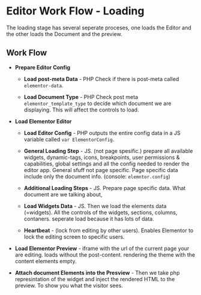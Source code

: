 # Editor Work Flow - Loading

The loading stage has several seperate proceses, one loads the Editor and the other loads the Document and the preview.

## Work Flow

* **Prepare Editor Config**

  * **Load post-meta Data** - PHP Check if there is post-meta called `elementor-data`.

  * **Load Document Type** - PHP Check post meta `elementor_template_type` to decide which document we are displaying. This will affect the controls to load.

* **Load Elementor Editor**

  * **Load Editor Config** - PHP outputs the entire config data in a JS variable called `var ElementorConfig`.

  * **General Loading Step** - JS. (not page spesific.) prepare all available widgets, dynamic-tags, icons, breakpoints, user permissions & capabilities, global settings and all the config needed to render the editor app. General sfuff not page specific. Page specific data include only the document info. (console: `elemntor.config`)

  * **Additional Loading Steps** - JS. Prepare page specific data. What document are we talking about, 

  * **Load Widgets Data** - JS. Then we load the elements data (=widgets). All the controls of the widgets, sections, columns, contaners. seperate load because it has lots of data.

  * **Heartbeat** - (lock from editing by other users). Enables Elementor to lock the editing screen to specific users.

* **Load Elementor Preview** - iframe with the url of the current page your are editing. loads without the post-content. rendering the theme with the content elements empty.

* **Attach document Elements into the Presview** - Then we take php represintation of the widget and inject the rendered HTML to the preview. To show you what the visitor sees.
